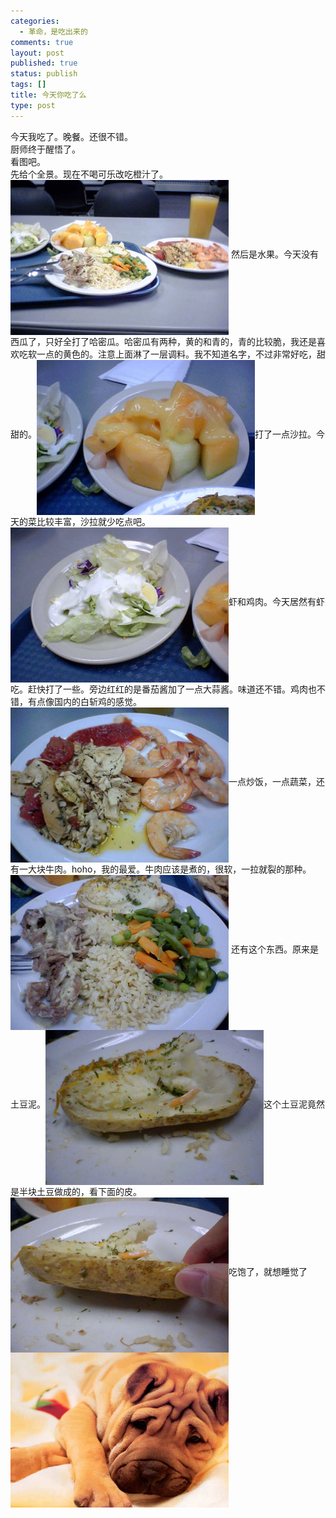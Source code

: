 ```yaml
--- 
categories: 
  - 革命，是吃出来的
comments: true
layout: post
published: true
status: publish
tags: []
title: 今天你吃了么
type: post
---
```

<div id="msgcns!5F971C000415D85F!356" class="bvMsg">
<div>今天我吃了。晚餐。还很不错。</div>
<div>厨师终于醒悟了。</div>
<div>看图吧。</div>
<div>先给个全景。现在不喝可乐改吃橙汁了。</div>
<img style="width:349px;height:248px;" height="417" src="/images/blog/2006-03-05-jin-tian-ni-chi-liao-yao-0.jpg" width="537" align="middle" border="0">
然后是水果。今天没有西瓜了，只好全打了哈密瓜。哈密瓜有两种，黄的和青的，青的比较脆，我还是喜欢吃软一点的黄色的。注意上面淋了一层调料。我不知道名字，不过非常好吃，甜甜的。<img style="width:349px;height:248px;" height="417" src="/images/blog/2006-03-05-jin-tian-ni-chi-liao-yao-1.jpg" width="537" align="middle" border="0">打了一点沙拉。今天的菜比较丰富，沙拉就少吃点吧。<img style="width:349px;height:248px;" height="417" src="/images/blog/2006-03-05-jin-tian-ni-chi-liao-yao-2.jpg" width="537" align="middle" border="0">虾和鸡肉。今天居然有虾吃。赶快打了一些。旁边红红的是番茄酱加了一点大蒜酱。味道还不错。鸡肉也不错，有点像国内的白斩鸡的感觉。<img style="width:349px;height:248px;" height="417" src="/images/blog/2006-03-05-jin-tian-ni-chi-liao-yao-3.jpg" width="537" align="middle" border="0">一点炒饭，一点蔬菜，还有一大块牛肉。hoho，我的最爱。牛肉应该是煮的，很软，一拉就裂的那种。<img style="width:349px;height:248px;" height="417" src="/images/blog/2006-03-05-jin-tian-ni-chi-liao-yao-4.jpg" width="537" align="middle" border="0"> 还有这个东西。原来是土豆泥。<img style="width:349px;height:248px;" height="417" src="/images/blog/2006-03-05-jin-tian-ni-chi-liao-yao-5.jpg" width="537" align="middle" border="0">这个土豆泥竟然是半块土豆做成的，看下面的皮。<img style="width:349px;height:248px;" height="417" src="/images/blog/2006-03-05-jin-tian-ni-chi-liao-yao-6.jpg" width="537" align="middle" border="0">吃饱了，就想睡觉了<img style="width:349px;height:248px;" height="417" src="/images/blog/2006-03-05-jin-tian-ni-chi-liao-yao-7.jpg" width="537" align="middle" border="0">
</div>
